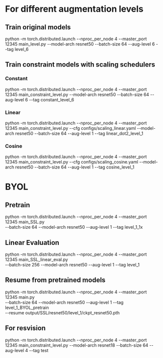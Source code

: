 
# For different augmentation levels

## Train original models
python -m torch.distributed.launch --nproc_per_node 4 --master_port 12345  main_level.py --model-arch resnet50 --batch-size 64 --aug-level 6 --tag level_6

## Train constraint models with scaling schedulers
### Constant
python -m torch.distributed.launch --nproc_per_node 4 --master_port 12345  main_constraint_level.py --model-arch resnet50 --batch-size 64 --aug-level 6 --tag constant_level_6

### Linear
python -m torch.distributed.launch --nproc_per_node 4 --master_port 12345  main_constraint_level.py --cfg configs/scaling_linear.yaml --model-arch resnet50 --batch-size 64 --aug-level 1 --tag linear_dot2_level_1

### Cosine
python -m torch.distributed.launch --nproc_per_node 4 --master_port 12345  main_constraint_level.py --cfg configs/scaling_cosine.yaml --model-arch resnet50 --batch-size 64 --aug-level 1 --tag cosine_level_1


# BYOL
## Pretrain
python -m torch.distributed.launch --nproc_per_node 4 --master_port 12345  main_SSL.py \
--batch-size 64 --model-arch resnet50 --aug-level 1 --tag level_1_1x

## Linear Evaluation
python -m torch.distributed.launch --nproc_per_node 4 --master_port 12345  main_SSL_linear_eval.py \
--batch-size 256 --model-arch resnet50 --aug-level 1 --tag level_1


## Resume from pretrained models
python -m torch.distributed.launch --nproc_per_node 4 --master_port 12345  main.py \
--batch-size 64 --model-arch resnet50 --aug-level 1 --tag level_1_BYOL_pretrain \
--resume output/SSL/resnet50/level_1/ckpt_resnet50.pth




## For resvision
python -m torch.distributed.launch --nproc_per_node 4 --master_port 12345  main_constraint_level.py --model-arch resnet18 --batch-size 64 --aug-level 4 --tag test